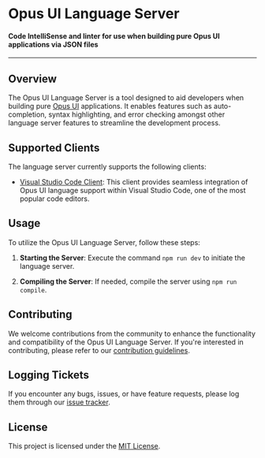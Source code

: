 # Opus UI Language Server

#### Code IntelliSense and linter for use when building pure Opus UI applications via JSON files

---

## Overview

The Opus UI Language Server is a tool designed to aid developers when building pure [Opus UI](https://opus-ui.com) applications. It enables features such as auto-completion, syntax highlighting, and error checking amongst other language server features to streamline the development process.

## Supported Clients

The language server currently supports the following clients:

- [Visual Studio Code Client](https://github.com/IntendaUK/opus-ui-language-server-vscode-client): This client provides seamless integration of Opus UI language support within Visual Studio Code, one of the most popular code editors.

## Usage

To utilize the Opus UI Language Server, follow these steps:

1. **Starting the Server**: Execute the command `npm run dev` to initiate the language server.

2. **Compiling the Server**: If needed, compile the server using `npm run compile`.

## Contributing

We welcome contributions from the community to enhance the functionality and compatibility of the Opus UI Language Server. If you're interested in contributing, please refer to our [contribution guidelines](https://github.com/IntendaUK/opus-ui-language-server/blob/main/CONTRIBUTING.md).

## Logging Tickets

If you encounter any bugs, issues, or have feature requests, please log them through our [issue tracker](https://github.com/IntendaUK/opus-ui-language-server/issues).

## License

This project is licensed under the [MIT License](https://github.com/IntendaUK/opus-ui-language-server/blob/main/LICENSE).
